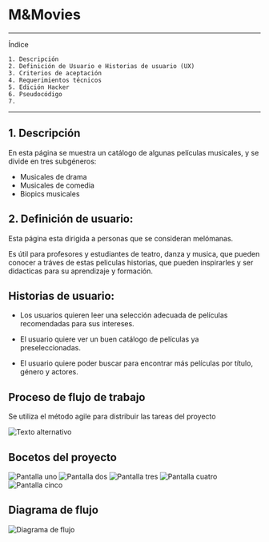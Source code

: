 # M&Movies 
---
Índice

    1. Descripción
    2. Definición de Usuario e Historias de usuario (UX)
    3. Criterios de aceptación
    4. Requerimientos técnicos
    5. Edición Hacker 
    6. Pseudocódigo
    7. 
   
---
## 1. Descripción

En esta página se muestra un catálogo de algunas películas musicales, y se divide en tres subgéneros:
* Musicales de drama
* Musicales de comedia
* Biopics musicales

## 2. Definición de usuario:

Esta página esta dirigida a personas que se consideran melómanas.

Es útil para profesores y estudiantes de teatro, danza y musica, que pueden conocer a tráves de estas peliculas historias, que pueden inspirarles y ser didacticas para su aprendizaje y formación. 

## Historias de usuario:

 - Los usuarios quieren leer una selección adecuada de películas recomendadas para sus intereses.

- El usuario quiere ver un buen catálogo de películas ya preseleccionadas.

- El usuario quiere poder buscar para encontrar más películas por título, género y actores. 

## Proceso de flujo de trabajo

Se utiliza el método agile para distribuir las tareas del proyecto

![Texto alternativo](.src/../assets/Kanban_process.png)

## Bocetos del proyecto

![Pantalla uno](.src/../assets/screen1.jpg)
![Pantalla dos](.src/../assets/screen2.jpg)
![Pantalla tres](.src/../assets/screen3.jpg)
![Pantalla cuatro](.src/../assets/screen4.jpg)
![Pantalla cinco](.src/../assets/screen5.jpg)

## Diagrama de flujo

![Diagrama de flujo](.src/../assets/melody_flex-2.jpeg)